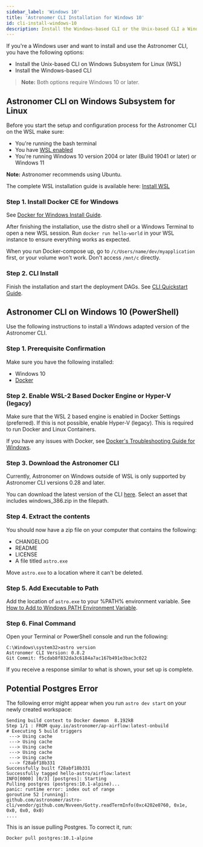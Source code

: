 ```yaml
---
sidebar_label: 'Windows 10'
title: 'Astronomer CLI Installation for Windows 10'
id: cli-install-windows-10
description: Install the Windows-based CLI or the Unix-based CLI a Windows Subsystem for Linux (WSL).
---
```


If you're a Windows user and want to install and use the Astronomer CLI, you have the following options:

- Install the Unix-based CLI on Windows Subsystem for Linux (WSL)
- Install the Windows-based CLI

> **Note:** Both options require Windows 10 or later.

## Astronomer CLI on Windows Subsystem for Linux

Before you start the setup and configuration process for the Astronomer CLI on the WSL  make sure:
 - You're running the bash terminal
 - You have [WSL enabled](https://docs.microsoft.com/en-us/windows/wsl/install-win10)
 - You're running Windows 10 version 2004 or later (Build 19041 or later) or Windows 11

**Note:** Astronomer recommends using Ubuntu.

The complete WSL installation guide is available here: [Install WSL](https://docs.microsoft.com/en-us/windows/wsl/install-win10)

### Step 1. Install Docker CE for Windows

See [Docker for Windows Install Guide](https://docs.docker.com/docker-for-windows/install/).

After finishing the installation, use the distro shell or a Windows Terminal to open a new WSL session. Run `docker run hello-world` in your WSL instance to ensure everything works as expected.

When you run Docker-compose up, go to `/c/Users/name/dev/myapplication` first, or your volume won't work. Don't access `/mnt/c` directly.

### Step 2. CLI Install

Finish the installation and start the deployment DAGs. See [CLI Quickstart Guide](cli-quickstart.md).

## Astronomer CLI on Windows 10 (PowerShell)

Use the following instructions to install a Windows adapted version of the Astronomer CLI.

### Step 1. Prerequisite Confirmation

Make sure you have the following installed:

- Windows 10
- [Docker](https://docs.docker.com/docker-for-windows/install/)

### Step 2. Enable WSL-2 Based Docker Engine or Hyper-V (legacy)

Make sure that the WSL 2 based engine is enabled in Docker Settings (preferred). If this is not possible, enable Hyper-V (legacy). This is required to run Docker and Linux Containers.

If you have any issues with Docker, see [Docker's Troubleshooting Guide for Windows](https://docs.docker.com/docker-for-windows/troubleshoot/).

### Step 3. Download the Astronomer CLI

Currently, Astronomer on Windows outside of WSL is only supported by Astronomer CLI versions 0.28 and later.

You can download the latest version of the CLI [here](https://github.com/astronomer/astro-cli/releases/). Select an asset that includes windows_386.zip in the filepath.

### Step 4. Extract the contents

You should now have a zip file on your computer that contains the following:

- CHANGELOG
- README
- LICENSE
- A file titled `astro.exe`

Move `astro.exe` to a location where it can't be deleted.

### Step 5. Add Executable to Path
Add the location of `astro.exe` to your %PATH% environment variable. See [How to Add to Windows PATH Environment Variable](https://helpdeskgeek.com/windows-10/add-windows-path-environment-variable/).

### Step 6. Final Command

Open your Terminal or PowerShell console and run the following:

```
C:\Windows\system32>astro version
Astronomer CLI Version: 0.8.2
Git Commit: f5cdab8f832da3c6184a7ac167b491e3bac3c022
```

If you receive a response similar to what is shown, your set up is complete.

## Potential Postgres Error

The following error might appear when you run `astro dev start` on your newly created workspace:

```
Sending build context to Docker daemon  8.192kB
Step 1/1 : FROM quay.io/astronomer/ap-airflow:latest-onbuild
# Executing 5 build triggers
 ---> Using cache
 ---> Using cache
 ---> Using cache
 ---> Using cache
 ---> Using cache
 ---> f28abf18b331
Successfully built f28abf18b331
Successfully tagged hello-astro/airflow:latest
INFO[0000] [0/3] [postgres]: Starting
Pulling postgres (postgres:10.1-alpine)...
panic: runtime error: index out of range
goroutine 52 [running]:
github.com/astronomer/astro-cli/vendor/github.com/Nvveen/Gotty.readTermInfo(0xc4202e0760, 0x1e, 0x0, 0x0, 0x0)
....
```

This is an issue pulling Postgres. To correct it, run:

```
Docker pull postgres:10.1-alpine
```
